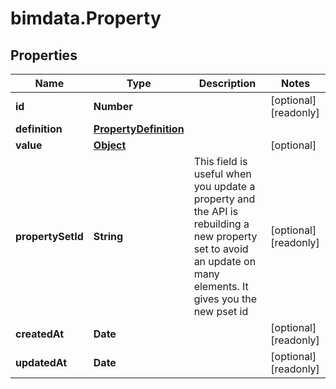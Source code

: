 # bimdata.Property

## Properties

Name | Type | Description | Notes
------------ | ------------- | ------------- | -------------
**id** | **Number** |  | [optional] [readonly] 
**definition** | [**PropertyDefinition**](PropertyDefinition.md) |  | 
**value** | [**Object**](.md) |  | [optional] 
**propertySetId** | **String** | This field is useful when you update a property and the  API is rebuilding a new property set to avoid an update on many elements. It gives you the new pset id | [optional] [readonly] 
**createdAt** | **Date** |  | [optional] [readonly] 
**updatedAt** | **Date** |  | [optional] [readonly] 


